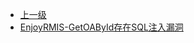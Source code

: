 * [上一级](docs/wy876_poc/)
* [EnjoyRMIS-GetOAById存在SQL注入漏洞](docs/wy876_poc/EnjoyRMIS/EnjoyRMIS-GetOAById%E5%AD%98%E5%9C%A8SQL%E6%B3%A8%E5%85%A5%E6%BC%8F%E6%B4%9E.md)
